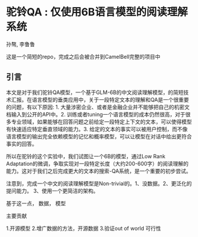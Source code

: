 # 驼铃QA : 仅使用6B语言模型的阅读理解系统

孙骜, 李鲁鲁

这是一个简短的repo，完成之后会被合并到CamelBell完整的项目中

## 引言

本文是对于我们驼铃QA模型，一个基于GLM-6B的中文阅读理解模型，的简短技术汇报。在语言模型的垂类应用中，关于一段特定文本的理解和QA是一个很重要的问题，有以下原因: 1. 大量涉密企业、或者是金融企业并不能够把自己的机密文档输入到公开的API中。2. 训练或者tuning一个语言模型的成本仍然很高，对于很多专业领域，如果能够在回答问题之前给定一段特定上下文的文本，可以使得模型有快速适应特定垂直领域的能力。3. 给定的文本的事实可以被用户控制，而不像语言模型的输出完全依赖模型的记忆和概率模型，可以让模型在对话中给出更符合事实的回答。

所以在驼铃的这个实验中，我们试图让一个6B的模型，通过Low Rank Adaptation的微调，争取实现对一段特定长度（大约200-600字）的阅读理解的能力。这对于我们之后完成更大的文本的搜索-QA系统，是一个重要的初步尝试。

注意到，完成一个中文的阅读理解模型是Non-trivial的。1、没数据。2、更泛化的提问能力。 3、使用一个更简洁的架构。

基于这一点， 数据， 模型

主要贡献

1.开源模型
2.增广数据的方法，开源数据
3.验证out of world 可行性


